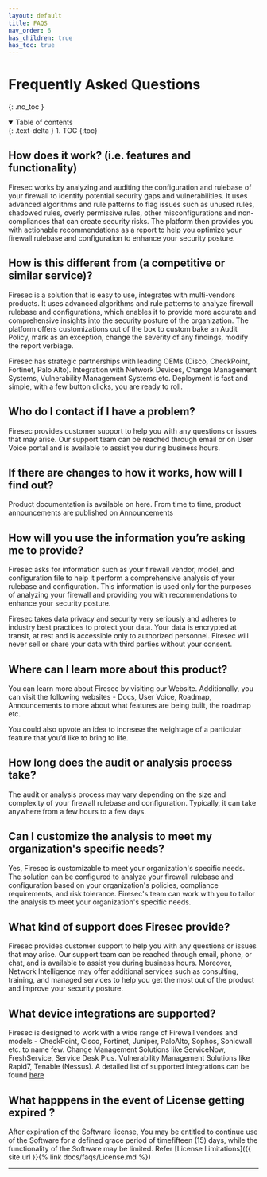 ```yaml
---
layout: default
title: FAQS
nav_order: 6
has_children: true
has_toc: true
---
```


# [](#header-1) Frequently Asked Questions
{: .no_toc }

<details open markdown="block">
  <summary>
    Table of contents
  </summary>
  {: .text-delta }
1. TOC
{:toc}
</details>


## How does it work? (i.e. features and functionality)

Firesec works by analyzing and auditing the configuration and rulebase of your firewall to identify potential security gaps and vulnerabilities. It uses advanced algorithms and rule patterns to flag issues such as unused rules, shadowed rules, overly permissive rules, other misconfigurations and non-compliances that can create security risks. The platform then provides you with actionable recommendations as a report to help you optimize your firewall rulebase and configuration to enhance your security posture.

## How is this different from (a competitive or similar service)?

Firesec is a solution that is easy to use, integrates with multi-vendors products. It uses advanced algorithms and rule patterns to analyze firewall rulebase and configurations, which enables it to provide more accurate and comprehensive insights into the security posture of the organization. The platform offers customizations out of the box to custom bake an Audit Policy, mark as an exception, change the severity of any findings, modify the report verbiage.

Firesec has strategic partnerships with leading OEMs (Cisco, CheckPoint, Fortinet, Palo Alto). Integration with Network Devices, Change Management Systems, Vulnerability Management Systems etc. 
Deployment is fast and simple, with a few button clicks, you are ready to roll. 

## Who do I contact if I have a problem?

Firesec provides customer support to help you with any questions or issues that may arise. Our support team can be reached through email or on User Voice portal and is available to assist you during business hours.  

## If there are changes to how it works, how will I find out?

Product documentation is available on here. From time to time, product announcements are published on Announcements

## How will you use the information you’re asking me to provide?

Firesec asks for information such as your firewall vendor, model, and configuration file to help it perform a comprehensive analysis of your rulebase and configuration. This information is used only for the purposes of analyzing your firewall and providing you with recommendations to enhance your security posture.

Firesec takes data privacy and security very seriously and adheres to industry best practices to protect your data. Your data is encrypted at transit, at rest and is accessible only to authorized personnel. Firesec will never sell or share your data with third parties without your consent.    


## Where can I learn more about this product?

You can learn more about Firesec by visiting our Website. Additionally, you can visit the following websites - Docs, User Voice, Roadmap, Announcements to more about what features are being built, the roadmap etc. 

You could also upvote an idea to increase the weightage of a particular feature that you’d like to bring to life. 

## How long does the audit or analysis process take?

The audit or analysis process may vary depending on the size and complexity of your firewall rulebase and configuration. Typically, it can take anywhere from a few hours to a few days. 

## Can I customize the analysis to meet my organization's specific needs?

Yes, Firesec is customizable to meet your organization's specific needs. The solution can be configured to analyze your firewall rulebase and configuration based on your organization's policies, compliance requirements, and risk tolerance. Firesec's team can work with you to tailor the analysis to meet your organization's specific needs.

## What kind of support does Firesec provide?

Firesec provides customer support to help you with any questions or issues that may arise. Our support team can be reached through email, phone, or chat, and is available to assist you during business hours. Moreover, Network Intelligence may offer additional services such as consulting, training, and managed services to help you get the most out of the product and improve your security posture.

## What device integrations are supported? 

Firesec is designed to work with a wide range of Firewall vendors and models - CheckPoint, Cisco, Fortinet, Juniper, PaloAlto, Sophos, Sonicwall etc. to name few. Change Management Solutions like ServiceNow, FreshService, Service Desk Plus. Vulnerability Management Solutions like Rapid7, Tenable (Nessus). 
A detailed list of supported integrations can be found [here](https://docs.firesec.io/integrations/integrations)


## What happpens in the event of License getting expired ?
 
After expiration of the Software license, You may be entitled to continue use of the Software for a defined grace period of timefifteen (15) days, while the functionality of the Software may be limited. Refer [License Limitations]({{ site.url }}{% link docs/faqs/License.md %})

<!-- 

3.1. If You purchased the Software for use on more than one computer, the license period of the Software begins from the date of activation of the first Computer, or is specified in the License Certificate where such a License Certificate exists. 
3.2. For the some types and versions of the Software the Rightholder enables migration away from the Software to other applications of the Rightholder. The duration of the license granted and the number of Computers after migration may be changed according to the applicable Rightholder rules. Once transition between Software has been completed, it is impossible to return to the previous Software with the current license provisions. 
Important: Please read the rules governing the transition to use of other software that is available at docs.firesec.iowww.firesec.io/licensing  -->

* * *
<!-- &copy; 2018-{{ "now" | date: "%Y" }} by [Network Intelligence](https://www.niiconsulting.com). All Rights Reserved.
 The Software and any accompanying documentation are copyrighted and protected by copyright laws and international copyright treaties, as well as other intellectual property laws and treaties. -->

